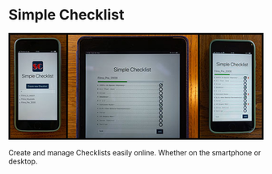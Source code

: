 # Simple Checklist

![Simple Checklist](Simple-Checklist-Thumbnail.jpg)

Create and manage Checklists easily online. Whether on the smartphone or desktop.

